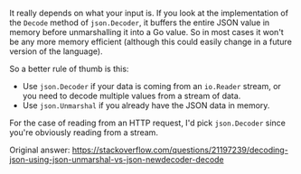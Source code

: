 It really depends on what your input is. If you look at the implementation of the `Decode` method of `json.Decoder`, it buffers the entire JSON value in memory before unmarshalling it into a Go value. So in most cases it won't be any more memory efficient (although this could easily change in a future version of the language).

So a better rule of thumb is this:

- Use `json.Decoder` if your data is coming from an `io.Reader` stream, or you need to decode multiple values from a stream of data.
- Use `json.Unmarshal` if you already have the JSON data in memory.

For the case of reading from an HTTP request, I'd pick `json.Decoder` since you're obviously reading from a stream.

Original answer: https://stackoverflow.com/questions/21197239/decoding-json-using-json-unmarshal-vs-json-newdecoder-decode